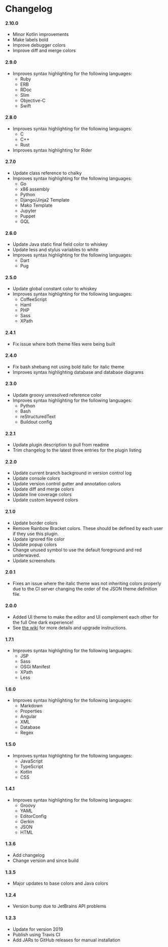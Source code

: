 # Changelog

#### 2.10.0

- Minor Kotlin improvements
- Make labels bold
- Improve debugger colors
- Improve diff and merge colors

#### 2.9.0

- Improves syntax highlighting for the following languages:
    - Ruby
    - ERB
    - RDoc
    - Slim
    - Objective-C
    - Swift

#### 2.8.0

- Improves syntax highlighting for the following languages:
    - C
    - C++
    - Rust
- Improves syntax highlighting for Rider

#### 2.7.0

- Update class reference to chalky
- Improves syntax highlighting for the following languages:
    - Go
    - x86 assembly
    - Python
    - Django/Jinja2 Template
    - Mako Template
    - Jupyter
    - Puppet
    - GQL

#### 2.6.0

- Update Java static final field color to whiskey
- Update less and stylus variables to white
- Improves syntax highlighting for the following languages:
    - Dart
    - Pug

#### 2.5.0

- Update global constant color to whiskey
- Improves syntax highlighting for the following languages:
    - CoffeeScript
    - Haml
    - PHP
    - Sass
    - XPath

#### 2.4.1

- Fix issue where both theme files were being built

#### 2.4.0

- Fix bash shebang not using bold italic for italic theme
- Improves syntax highlighting database and database diagrams

#### 2.3.0

- Update groovy unresolved reference color
- Improves syntax highlighting for the following languages:
    - Python
    - Bash
    - reStructuredText
    - Buildout config

#### 2.2.1

- Update plugin description to pull from readme
- Trim changelog to the latest three entries for the plugin listing

#### 2.2.0

- Update current branch background in version control log
- Update console colors
- Update version control gutter and annotation colors
- Update diff and merge colors
- Update line coverage colors
- Update custom keyword colors

#### 2.1.0

- Update border colors
- Remove Rainbow Bracket colors. These should be defined by each user if they use this plugin.
- Update ignored file color
- Update popup colors
- Change unused symbol to use the default foreground and red underwaved.
- Update screenshots

#### 2.0.1

- Fixes an issue where the italic theme was not inheriting colors properly due to the CI server changing the order of the JSON theme definition file.

#### 2.0.0

- Added UI theme to make the editor and UI complement each other for the full One dark experience!
- See [the wiki](https://github.com/markypython/jetbrains-one-dark-theme/wiki/Updating-to-v2) for more details and upgrade instructions.

#### 1.7.1

- Improves syntax highlighting for the following languages:
    - JSP
    - Sass
    - OSGi Manifest
    - XPath
    - Less

#### 1.6.0

- Improves syntax highlighting for the following languages:
    - Markdown
    - Properties
    - Angular
    - XML
    - Database
    - Regex

#### 1.5.0

- Improves syntax highlighting for the following languages:
    - JavaScript
    - TypeScript
    - Kotlin
    - CSS

#### 1.4.1

- Improves syntax highlighting for the following languages:
    - Groovy
    - YAML
    - EditorConfig
    - Gerkin
    - JSON
    - HTML

#### 1.3.6

- Add changelog
- Change version and since build

#### 1.3.5

- Major updates to base colors and Java colors

#### 1.2.4

- Version bump due to JetBrains API problems

#### 1.2.3

- Update for version 2019
- Publish using Travis CI
- Add JARs to GitHub releases for manual installation
